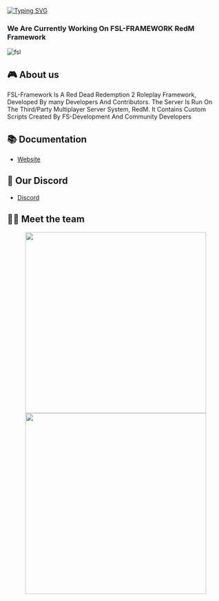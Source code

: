 [![Typing SVG](https://readme-typing-svg.herokuapp.com?size=24&duration=6500&color=FFFFFF&lines=WELCOME+TO+FSL-FRAMEWORK)](https://git.io/typing-svg)

<h3 align="left">We Are Currently Working On FSL-FRAMEWORK RedM Framework</h3>
<p align="left">

  
![fsl](https://cdn.discordapp.com/attachments/688435303240957992/1025778975835955220/Red_Dead_Redemption_2.png)


## 🎮 About us
FSL-Framework Is A Red Dead Redemption 2 Roleplay Framework, Developed By many Developers And Contributors. The Server Is Run On The Third/Party Multiplayer Server System, RedM. It Contains Custom Scripts Created By FS-Development And Community Developers

## 📚 Documentation
- [Website](https://forcescripts.github.io/home)
  
## 🎤 Our Discord
- [Discord](https://discord.gg/6kJ5ubDEWE)

## 👨‍💻 Meet the team
<p align="center">
 <a href=https://github.com/IDKFORCE><img width="420" src=https://github-readme-stats.vercel.app/api?username=IDKFORCE&count_private=true&show_icons=true&title_color=dc143c&text_color=ffffff&icon_color=dc143c&hide_border=true&bg_color=282a36&layout=compact&hide_title=false&hide_rank=false><a>
    <a href=https://github.com/alexandercrews><img width="420" src=https://github-readme-stats.vercel.app/api?username=alexandercrews&count_private=true&show_icons=true&title_color=dc143c&text_color=ffffff&icon_color=dc143c&hide_border=true&bg_color=282a36&layout=compact&hide_title=false&hide_rank=false><a>
</p>
